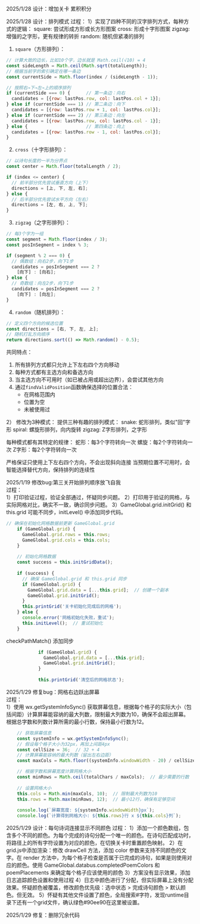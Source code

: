 2025/1/28 设计：增加关卡 累积积分

2025/1/28 设计：排列模式
过程：
1）实现了四种不同的汉字排列方式，每种方式的逻辑：
square: 尝试形成方形或长方形图案
cross: 形成十字形图案
zigzag: 增强的之字形，更有规律的转折
random: 随机但紧凑的排列

1. `square`（方形排列）：
```javascript
// 计算大致的边长，比如10个字，边长就是 Math.ceil(√10) = 4
const sideLength = Math.ceil(Math.sqrt(totalLength));
// 根据当前字的索引确定在哪一条边
const currentSide = Math.floor(index / (sideLength - 1));

// 按照右→下→左→上的顺序排列
if (currentSide === 0) {      // 第一条边：向右
  candidates = [{row: lastPos.row, col: lastPos.col + 1}];
} else if (currentSide === 1) // 第二条边：向下
  candidates = [{row: lastPos.row + 1, col: lastPos.col}];
} else if (currentSide === 2) // 第三条边：向左
  candidates = [{row: lastPos.row, col: lastPos.col - 1}];
} else {                      // 第四条边：向上
  candidates = [{row: lastPos.row - 1, col: lastPos.col}];
}
```

2. `cross`（十字形排列）：
```javascript
// 以诗句长度的一半为分界点
const center = Math.floor(totalLength / 2);

if (index <= center) {
  // 前半部分优先尝试垂直方向（上下）
  directions = [上, 下, 左, 右];
} else {
  // 后半部分优先尝试水平方向（左右）
  directions = [左, 右, 上, 下];
}
```

3. `zigzag`（之字形排列）：
```javascript
// 每3个字为一组
const segment = Math.floor(index / 3);
const posInSegment = index % 3;

if (segment % 2 === 0) {
  // 偶数组：向右2步，向下1步
  candidates = posInSegment === 2 ? 
    [向下] : [向右];
} else {
  // 奇数组：向左2步，向下1步
  candidates = posInSegment === 2 ? 
    [向下] : [向左];
}
```

4. `random`（随机排列）：
```javascript
// 定义四个方向的候选位置
const directions = [右, 下, 左, 上];
// 随机打乱方向顺序
return directions.sort(() => Math.random() - 0.5);
```

共同特点：
1. 所有排列方式都只允许上下左右四个方向移动
2. 每种方式都有主选方向和备选方向
3. 当主选方向不可用时（如已被占用或超出边界），会尝试其他方向
4. 通过`findValidPosition`函数确保选择的位置合法：
   - 在网格范围内
   - 位置为空
   - 未被使用过

2） 修改为3种模式：
提供三种有趣的排列模式：
snake: 蛇形排列，类似"回"字形
spiral: 螺旋形排列，向内旋转
zigzag: Z字形排列，之字形

每种模式都有其特定的规律：
蛇形：每3个字符转向一次
螺旋：每2个字符转向一次
Z字形：每2个字符转向一次

严格保证只使用上下左右四个方向，不会出现斜向连接
当预期位置不可用时，会智能选择替代方向，保持排列的连续性



2025/1/19 修改bug:第三关开始排列顺序放飞自我</br>
过程：</br>
1）打印验证过程，验证全部通过，怀疑同步问题。
2）打印用于验证的网格，与实际网格对比，确实不一致，确诊同步问题。
3）GameGlobal.grid.initGrid() 和 this.grid 可能不同步，initLevel() 中添加同步代码。
```javascript
// 确保在初始化网格数据前更新 GameGlobal.grid
    if (GameGlobal.grid) {
      GameGlobal.grid.rows = this.rows;
      GameGlobal.grid.cols = this.cols;
    }
    
    // 初始化网格数据
    const success = this.initGridData();
    
    if (success) {
      // 确保 GameGlobal.grid 和 this.grid 同步
      if (GameGlobal.grid) {
        GameGlobal.grid.data = [...this.grid];  // 创建一个副本
        GameGlobal.grid.initGrid();
      }
      this.printGrid('关卡初始化完成后的网格');
    } else {
      console.error('网格初始化失败，重试');
      this.initLevel();  // 重试初始化
    }
```
checkPathMatch() 添加同步
```javascript
            if (GameGlobal.grid) {
              GameGlobal.grid.data = [...this.grid];
              GameGlobal.grid.initGrid();
            }
            
            this.printGrid('清空后的网格状态');

```

2025/1/29 修复bug：网格右边跃出屏幕</br>
过程：</br>
1）使用 wx.getSystemInfoSync() 获取屏幕信息，根据每个格子的实际大小（包括间距）计算屏幕能容纳的最大列数，限制最大列数为10，确保不会超出屏幕。根据总字数和列数计算所需的最小行数，保持最小行数为12。
```javascript
    // 获取屏幕信息
    const systemInfo = wx.getSystemInfoSync();
    // 假设每个格子大小为32px，再加上间距4px
    const cellSize = 36;  // 32 + 4
    // 计算屏幕能容纳的最大列数（留出左右边距）
    const maxCols = Math.floor((systemInfo.windowWidth - 20) / cellSize);  // 20是左右各10px的边距

    // 根据字数和屏幕宽度计算网格大小
    const minRows = Math.ceil(totalChars / maxCols);  // 最少需要的行数
    
    // 设置网格大小
    this.cols = Math.min(maxCols, 10);  // 限制最大列数为10
    this.rows = Math.max(minRows, 12);  // 最小12行，确保有足够空间
    
    console.log(`屏幕宽度: ${systemInfo.windowWidth}px`);
    console.log(`计算得到网格大小: ${this.rows}行 x ${this.cols}列`);

```


2025/1/29 设计：每句诗词连接显示不同颜色
过程：
1）添加一个颜色数组，包含多个不同的颜色。为每个完成的诗句分配一个唯一的颜色。在诗句匹配成功时，将路径上的所有字符设置为对应的颜色，在切换关卡时重置颜色映射。
2）在grid.js中添加渲染：修改 drawCell 方法，添加 color 参数来支持不同颜色的文字。在 render 方法中，为每个格子检查是否属于已完成的诗句，如果是则使用对应的颜色。使用 GameGlobal.databus.completedPoemColors 和 poemPlacements 来确定每个格子应该使用的颜色
3）方案没有显示效果，添加日志追踪颜色设置和使用过程
4）日志中颜色进行了分配，但实际屏幕上没有分配效果。怀疑颜色被覆盖，修改颜色优先级：选中状态 > 完成诗句颜色 > 默认颜色。但无效。
5）怀疑有其他文件设置了颜色，全局搜索#字符，发现runtime目录下还有一个grid文件，确认绿色#90ee90在这里被设置。


2025/1/29 修复：删除冗余代码